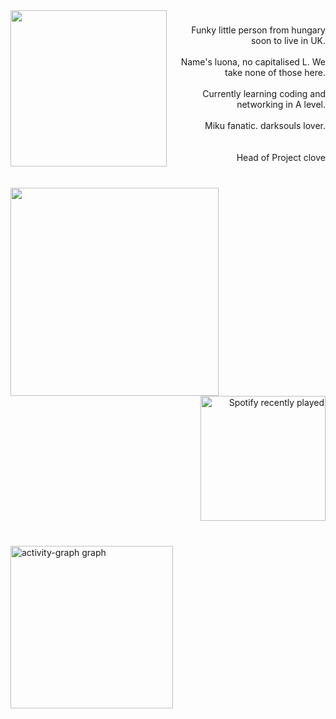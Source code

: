 ###
<br clear="both">

<img align="left" height="250" src="https://media1.tenor.com/m/7u0sGFmAk70AAAAd/%E5%BD%81leaf-leaf.gif"  />

###

<p align="right">Funky little person from hungary soon to live in UK.<br><br>Name's luona, no capitalised L. We take none of those here.<br><br>Currently learning coding and networking in A level. <br><br>Miku fanatic. darksouls lover.<br><br><br>Head of Project clove</p>

###

<br clear="both">

<img align="left" height="333" src="https://media1.tenor.com/m/7oD0eZgzY8UAAAAd/hatsune-miku.gif"  />

###

<div align="right">
  <a href="https://open.spotify.com/user/meter3234">
    <img width="200" src="https://spotify-recently-played-readme.vercel.app/api?user=meter3234&count=5" alt="Spotify recently played"  />
  </a>
</div>

###

<br clear="both">

<div align="left">
  <img src="https://github-readme-activity-graph.vercel.app/graph?username=luona&radius=5&theme=modern-lilac&area=false&order=5&custom_title=Was%20luona%20lazy?&hide_border=false&hide_title=false" height="260" alt="activity-graph graph"  />
</div>

###
